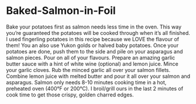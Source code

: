# Baked-Salmon-in-Foil
Bake your potatoes first as salmon needs less time in the oven. This way you’re guaranteed the potatoes will be cooked through when it’s all finished. I used fingerling potatoes in this recipe because we LOVE the flavour of them! You an also use Yukon golds or halved baby potatoes.
Once your potatoes are done, push them to the side and pile on your asparagus and salmon pieces.
Pour on all of your flavours.
Prepare an amazing garlic butter sauce with a hint of white wine (optional) and lemon juice.
Mince your garlic cloves.
Rub the minced garlic all over your salmon fillets.
Combine lemon juice with melted butter and pour it all over your salmon and asparagus.
Salmon only needs 8-10 minutes cooking time in a hot, preheated oven (400°F or 200°C). I broil/grill ours in the last 2 minutes of cook time to get those crispy, golden charred edges.